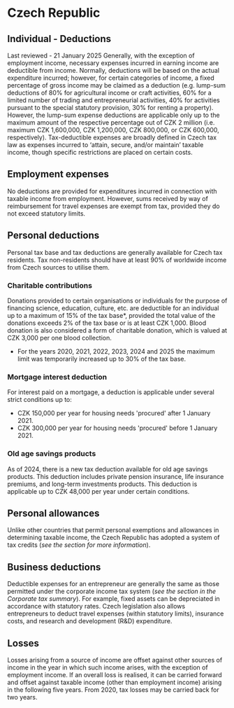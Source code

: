 # Czech Republic
## Individual - Deductions
Last reviewed - 21 January 2025
Generally, with the exception of employment income, necessary expenses incurred in earning income are deductible from income. Normally, deductions will be based on the actual expenditure incurred; however, for certain categories of income, a fixed percentage of gross income may be claimed as a deduction (e.g. lump-sum deductions of 80% for agricultural income or craft activities, 60% for a limited number of trading and entrepreneurial activities, 40% for activities pursuant to the special statutory provision, 30% for renting a property). However, the lump-sum expense deductions are applicable only up to the maximum amount of the respective percentage out of CZK 2 million (i.e. maximum CZK 1,600,000, CZK 1,200,000, CZK 800,000, or CZK 600,000, respectively).
Tax-deductible expenses are broadly defined in Czech tax law as expenses incurred to ‘attain, secure, and/or maintain’ taxable income, though specific restrictions are placed on certain costs.
## Employment expenses
No deductions are provided for expenditures incurred in connection with taxable income from employment. However, sums received by way of reimbursement for travel expenses are exempt from tax, provided they do not exceed statutory limits.
## Personal deductions
Personal tax base and tax deductions are generally available for Czech tax residents. Tax non-residents should have at least 90% of worldwide income from Czech sources to utilise them.
### Charitable contributions
Donations provided to certain organisations or individuals for the purpose of financing science, education, culture, etc. are deductible for an individual up to a maximum of 15% of the tax base*, provided the total value of the donations exceeds 2% of the tax base or is at least CZK 1,000. Blood donation is also considered a form of charitable donation, which is valued at CZK 3,000 per one blood collection.
* For the years 2020, 2021, 2022, 2023, 2024 and 2025 the maximum limit was temporarily increased up to 30% of the tax base.
### Mortgage interest deduction
For interest paid on a mortgage, a deduction is applicable under several strict conditions up to:
  * CZK 150,000 per year for housing needs 'procured' after 1 January 2021.
  * CZK 300,000 per year for housing needs 'procured' before 1 January 2021.


### Old age savings products
As of 2024, there is a new tax deduction available for old age savings products. This deduction includes private pension insurance, life insurance premiums, and long-term investments products. This deduction is applicable up to CZK 48,000 per year under certain conditions.
## Personal allowances
Unlike other countries that permit personal exemptions and allowances in determining taxable income, the Czech Republic has adopted a system of tax credits (_see the section for more information_).
## Business deductions
Deductible expenses for an entrepreneur are generally the same as those permitted under the corporate income tax system (_see the section in the Corporate tax summary_). For example, fixed assets can be depreciated in accordance with statutory rates. Czech legislation also allows entrepreneurs to deduct travel expenses (within statutory limits), insurance costs, and research and development (R&D) expenditure.
## Losses
Losses arising from a source of income are offset against other sources of income in the year in which such income arises, with the exception of employment income. If an overall loss is realised, it can be carried forward and offset against taxable income (other than employment income) arising in the following five years. From 2020, tax losses may be carried back for two years.

